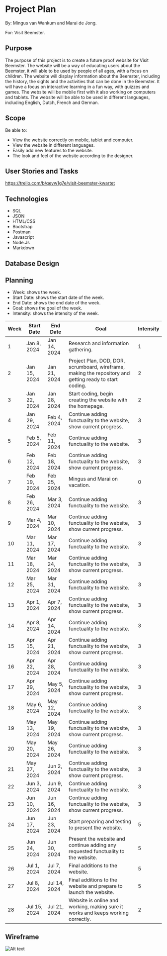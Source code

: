 # Project Plan 

By: Mingus van Wankum and Marai de Jong.

For: Visit Beemster.

## Purpose

The purpose of this project is to create a future proof website for Visit Beemster. The website will be a way of educating users about the Beemster, it will able to be used by people of all ages, with a focus on children. The website will display information about the Beemster, including the history, the sights and the activities that can be done in the Beemster. It will have a focus on interactive learning in a fun way, with quizzes and games. The website will be mobile first with it also working on computers and tablets. The website will be able to be used in different languages, including English, Dutch, French and German.

## Scope

Be able to:
- View the website correctly on mobile, tablet and computer.
- View the website in different languages.
- Easily add new features to the website.
- The look and feel of the website according to the designer.



## User Stories and Tasks

https://trello.com/b/qevw1g7e/visit-beemster-kwartet

## Technologies

- SQL
- JSON
- HTML/CSS
- Bootstrap
- Postman
- Javascript
- Node.Js
- Markdown

## Database Design



## Planning

- Week: shows the week.
- Start Date: shows the start date of the week.
- End Date: shows the end date of the week.
- Goal: shows the goal of the week.
- Intensity: shows the intensity of the week.

| Week | Start Date    | End Date      | Goal                                                              | Intensity            |
|------|---------------|---------------|-------------------------------------------------------------------|----------------------|
| 1    | Jan 8, 2024   | Jan 14, 2024  |Research and information gathering.                                |         1            |
| 2    | Jan 15, 2024  | Jan 21, 2024  |Project Plan, DOD, DOR, scrumboard, wireframe, making the repository and getting ready to start coding.                                                                                                    |         2            |
| 3    | Jan 22, 2024  | Jan 28, 2024  |Start coding, begin creating the website with the homepage.        |         2            |
| 4    | Jan 29, 2024  | Feb 4, 2024   |Continue adding functuality to the website, show current progress. |         3            |
| 5    | Feb 5, 2024   | Feb 11, 2024  |Continue adding functuality to the website.                        |         3            |
| 6    | Feb 12, 2024  | Feb 18, 2024  |Continue adding functuality to the website, show current progress. |         3            |
| 7    | Feb 19, 2024  | Feb 25, 2024  |Mingus and Marai on vacation.                                      |         0            |
| 8    | Feb 26, 2024  | Mar 3, 2024   |Continue adding functuality to the website.                        |         3            |
| 9    | Mar 4, 2024   | Mar 10, 2024  |Continue adding functuality to the website, show current progress. |         3            |
| 10   | Mar 11, 2024  | Mar 17, 2024  |Continue adding functuality to the website.                        |         3            |
| 11   | Mar 18, 2024  | Mar 24, 2024  |Continue adding functuality to the website, show current progress. |         3            |
| 12   | Mar 25, 2024  | Mar 31, 2024  |Continue adding functuality to the website.                        |         3            |
| 13   | Apr 1, 2024   | Apr 7, 2024   |Continue adding functuality to the website, show current progress. |         3            |
| 14   | Apr 8, 2024   | Apr 14, 2024  |Continue adding functuality to the website.                        |         3            |
| 15   | Apr 15, 2024  | Apr 21, 2024  |Continue adding functuality to the website, show current progress. |         3            |
| 16   | Apr 22, 2024  | Apr 28, 2024  |Continue adding functuality to the website.                        |         3            |
| 17   | Apr 29, 2024  | May 5, 2024   |Continue adding functuality to the website, show current progress. |         3            |
| 18   | May 6, 2024   | May 12, 2024  |Continue adding functuality to the website.                        |         3            |
| 19   | May 13, 2024  | May 19, 2024  |Continue adding functuality to the website, show current progress. |         3            |
| 20   | May 20, 2024  | May 26, 2024  |Continue adding functuality to the website.                        |         3            |
| 21   | May 27, 2024  | Jun 2, 2024   |Continue adding functuality to the website, show current progress. |         3            |
| 22   | Jun 3, 2024   | Jun 9, 2024   |Continue adding functuality to the website.                        |         3            |
| 23   | Jun 10, 2024  | Jun 16, 2024  |Continue adding functuality to the website, show current progress. |         3            |
| 24   | Jun 17, 2024  | Jun 23, 2024  |Start preparing and testing to present the website.                |         5            |
| 25   | Jun 24, 2024  | Jun 30, 2024  |Present the website and continue adding any requested functuality to the website.                                                                                                   |         5            |
| 26   | Jul 1, 2024   | Jul 7, 2024   |Final additions to the website.                                    |         5            |
| 27   | Jul 8, 2024   | Jul 14, 2024  |Final additions to the website and prepare to launch the website.  |         5            |
| 28   | Jul 15, 2024  | Jul 21, 2024  |Website is online and working, making sure it works and keeps working correctly.                                                                                                 |         2            |


## Wireframe

![Alt text](image.png)
